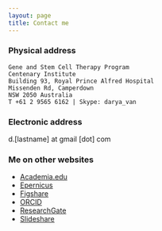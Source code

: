 ```yaml
---
layout: page
title: Contact me
---
```

### Physical address

    Gene and Stem Cell Therapy Program
    Centenary Institute
    Building 93, Royal Prince Alfred Hospital
    Missenden Rd, Camperdown
    NSW 2050 Australia
    T +61 2 9565 6162 | Skype: darya_van

### Electronic address
d.[lastname] at gmail [dot] com

### Me on other websites
* <a href="http://uq.academia.edu/DaryaVanichkina">Academia.edu</a>
* <a href="http://www.epernicus.com/dpv">Epernicus</a>
* <a href="http://figshare.com/authors/Darya_Vanichkina/278260">Figshare</a>
* <a href="http://orcid.org/0000-0002-0406-164X"> ORCID </a>
* <a href="https://www.researchgate.net/profile/Darya_Vanichkina/">ResearchGate</a>
* <a href="http://www.slideshare.net/DaryaVanichkina1"> Slideshare </a>
